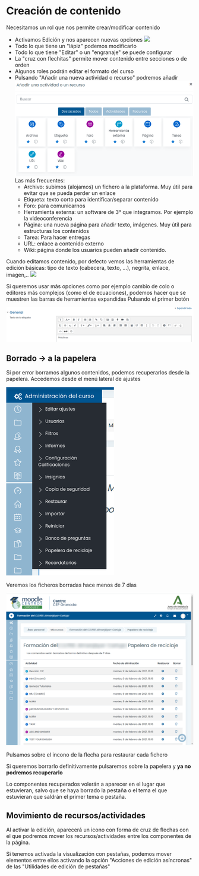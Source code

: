 # Creación de contenido

Necesitamos un rol que nos permite crear/modificar contenido

* Activamos Edición y nos aparecen nuevas opciones
![](./images/images/ActivarEdicion.png)
* Todo lo que tiene un "lápiz" podemos modificarlo
* Todo lo que tiene "Editar" o un "engranaje" se puede configurar
* La "cruz con flechitas" permite mover contenido entre secciones o de orden
* Algunos roles podrán editar el formato del curso
* Pulsando "Añadir una nueva actividad o recurso" podremos añadir
![](./images/ActividadesMoodle.png)
    Las más frecuentes:
    * Archivo: subimos (alojamos) un fichero a la plataforma. Muy útil para evitar que se pueda perder un enlace
    * Etiqueta: texto corto para identificar/separar contenido
    * Foro: para comunicarnos
    * Herramienta externa: un software de 3º que integramos. Por ejemplo la videoconferencia
    * Página: una nueva página para añadir texto, imágenes. Muy útil para estructuras los contenidos
    * Tarea: Para hacer entregas
    * URL: enlace a contenido externo
    * Wiki: página donde los usuarios pueden añadir contenido.
    
Cuando editamos contenido, por defecto vemos las herramientas de edición básicas: tipo de texto (cabecera, texto, ...), negrita, enlace, imagen,..
![](./images/EdiciónBarraBasoca.png)

Si queremos usar más opciones como por ejemplo cambio de colo o editores más complejos (como el de ecuaciones), podemos hacer que se muestren las barras de herramientas expandidas  Pulsando el primer botón

![](./images/EdicionBarraExtendida.png)

## Borrado -> a la papelera

Si por error borramos algunos contenidos, podemos recuperarlos desde la papelera. Accedemos desde el menú lateral de ajustes

![](./images/Papelera.png)

Veremos los ficheros borradas hace menos de 7 días

![](./images/ficherosBorrados.png)

Pulsamos sobre el incono de la flecha para restaurar cada fichero

Si queremos borrarlo definitivamente pulsaremos sobre la papelera y **ya no podremos recuperarlo**

Lo componentes recuperados volerán a aparecer en el lugar que estuvieran, salvo que se haya borrado la pestaña o el tema el que estuvieran que saldrán el primer tema o pestaña.

## Movimiento de recursos/actividades

Al activar la edición, aparecerá un icono con forma de cruz de flechas con el que podremos mover los recursos/actividades entre los componentes de la página.

Si tenemos activada la visualización con pestañas, podemos mover elementos entre ellos activando la opción "Acciones de edición asíncronas" de las "Utilidades de edición de pestañas"

